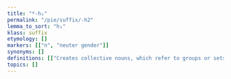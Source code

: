 ```yaml
---
title: "*-h₂"
permalink: "/pie/suffix/-h2"
lemma_to_sort: "h₂"
klass: suffix
etymology: []
markers: [["n", "neuter gender"]]
synonyms: []
definitions: [["Creates collective nouns, which refer to groups or sets. The semantic extension from abstract/collective to feminine is comparable to the one of Proto-Semitic *-at."]]
topics: []
---
```

